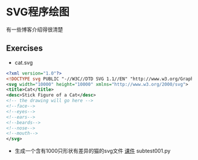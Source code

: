 # SVG程序绘图

有一些博客介绍得很清楚

## Exercises
* cat.svg

```xml
<?xml version="1.0"?>
<!DOCTYPE svg PUBLIC "-//W3C//DTD SVG 1.1//EN" "http://www.w3.org/Graphics/SVG/1.1/DTD/svg11.dtd">
<svg width="10000" height="10000" xmlns="http://www.w3.org/2000/svg">
<title>Cat</title>
<desc>Stick Figure of a Cat</desc>
<!-- the drawing will go here -->
<!--face-->
<!--eyes-->
<!--ears-->
<!--beards-->
<!--nose-->
<!--mouth-->
</svg>
```

* 生成一个含有1000只形状有差异的猫的svg文件 [课件](http://222.18.10.115/class/2018-Spring/003-SVG.html)
subtest001.py